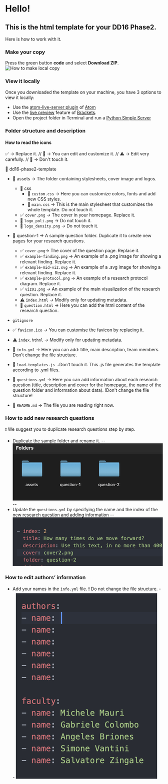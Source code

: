 # Hello!
## This is the html template for your DD16 Phase2.
Here is how to work with it.

### Make your copy
Press the green button __code__ and select __Download ZIP__.
![How to make local copy](https://media.giphy.com/media/4IJrlAjQ9dd6T9M3zS/source.gif)

### View it locally
Once you downloaded the template on your machine, you have 3 options to view it locally:

- Use the [atom-live-server plugin](https://atom.io/packages/atom-live-server) of [Atom](https://atom.io/)
- Use the [live preview](https://www.raymondcamden.com/2014/01/15/Brackets-Tip-Using-Live-Preview-as-a-Web-Server) feature of [Brackets](http://brackets.io/). 
- Open the project folder in Terminal and run a [Python Simple Server](https://developer.mozilla.org/en-US/docs/Learn/Common_questions/set_up_a_local_testing_server)

### Folder structure and description

#### How to read the icons
:white_check_mark: → Replace it. //
:hammer: → You can edit and customize it. //
:warning: → Edit very carefully. //
:no_entry_sign: → Don't touch it.


:file_folder: dd16-phase2-template
- :file_folder: assets → The folder containing stylesheets, cover image and logos.
  - :file_folder: css
    - :hammer: `custom.css` → Here you can customize colors, fonts and add new CSS styles.
    - :no_entry_sign: `main.css` → This is the main stylesheet that customizes the whole template. Do not touch it. 
  - :white_check_mark: `cover.png` → The cover in your homepage. Replace it.
  - :no_entry_sign: `logo_poli.png` → Do not touch it.
  - :no_entry_sign: `logo_density.png` → Do not touch it.
  
- :file_folder: question-1 → A sample question folder. Duplicate it to create new pages for your research questions.
  - :white_check_mark: `cover.png`→ The cover of the question page. Replace it.
  - :white_check_mark: `example-finding.png` → An example of a .png image for showing a relevant finding. Replace it.
  - :white_check_mark: `example-mid-viz.svg` → An example of a .svg image for showing a relevant finding. Replace it.
  - :white_check_mark: `example-protocol.png` → An example of a research protocol diagram. Replace it.
  - :white_check_mark: `viz01.png` → An example of the main visualization of the research question. Replace it.
  - :warning: `index.html` → Modify only for updating metadata.
  - :hammer: `question.html` → Here you can add the html content of the research question.
- `gitignore`
- :white_check_mark: `favicon.ico` → You can customise the favicon by replacing it.
- :warning: `index.hthml` → Modify only for updating metadata.
- :hammer: `info.yml` → Here you can add: title, main description, team members. Don't change the file structure. 
- :no_entry_sign: `load-templates.js →`Don’t touch it. This .js file generates the template according to .yml files. 
- :hammer: `questions.yml` → Here you can add information about each research question (title, description  and 
cover for the homepage, the name of the question folder and information about data). !Don't change the file structure!
- :no_entry_sign: `README.md` → The file you are reading right now.


### How to add new research questions
:heavy_exclamation_mark: We suggest you to duplicate research questions step by step.
- Duplicate the sample folder and rename it.
--
![Duplicate the sample folder and rename it.](https://github.com/bea92/dd16-screen/blob/main/question_1.png)
--
- Update the `questions.yml` by specifying the name and the index of the new research question and adding information
--
![Update the yaml file](https://github.com/bea92/dd16-screen/blob/main/question_2.png)

### How to edit authors’ information
- Add your names in the `ìnfo.yml` file.
:heavy_exclamation_mark: Do not change the file structure.
--
![Add your names.](https://github.com/bea92/dd16-screen/blob/main/info.png)


